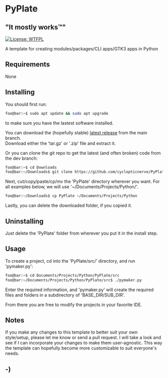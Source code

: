 <!----------------------------------------------------------------------------->
<!-- Project : PyPlate                                         /          \  -->
<!-- Filename: README.md                                      |     ()     | -->
<!-- Date    : 12/19/2022                                     |            | -->
<!-- Author  : cyclopticnerve                                 |   \____/   | -->
<!-- License : WTFPLv2                                         \          /  -->
<!----------------------------------------------------------------------------->

# PyPlate

## "It mostly works™"
[![License: WTFPL](https://img.shields.io/badge/License-WTFPL-brightgreen.svg)](http://www.wtfpl.net/about/)

A template for creating modules/packages/CLI apps/GTK3 apps in Python

## Requirements
None

## Installing
You should first run:
```bash
foo@bar:~$ sudo apt update && sudo apt upgrade
```
to make sure you have the lastest software installed.

You can download the (hopefully stable)
[latest release](https://github.com/cyclopticnerve/PyPlate/releases/latest) 
from the main branch.<br>
Download either the 'tar.gz' or '.zip' file and extract it.

Or you can clone the git repo to get the latest (and often broken) code 
from the dev branch:
```bash
foo@bar:~$ cd Downloads
foo@bar:~/Downloads$ git clone https://github.com/cyclopticnerve/PyPlate
```
Next, cut/copy/paste/cp/mv the 'PyPlate' directory wherever you want. For all 
examples below, we will use '~/Documents/Projects/Python/'.
```bash
foo@bar:~/Downloads$ cp PyPlate ~/Documents/Projects/Python
```

Lastly, you can delete the downloaded folder, if you copied it.

## Uninstalling
Just delete the 'PyPlate' folder from wherever you put it in the install step.

## Usage
To create a project, cd into the 'PyPlate/src/' directory, and run 'pymaker.py':
``` bash
foo@bar:~$ cd Documents/Projects/Python/PyPlate/src
foo@bar:~/Documents/Projects/Python/PyPlate/src$ ./pymaker.py
```

Enter the required information, and 'pymaker.py' will create the required files 
and folders in a subdirectory of 'BASE_DIR/SUB_DIR'.

From there you are free to modify the projects in your favorite IDE.

## Notes

If you make any changes to this template to better suit your own style/setup, 
please let me know or send a pull request. I will take a look and see if I can 
incorporate your changes to make them user-agnostic. This way the template can 
hopefully become more customizable to suit everyone's needs.

## -)
<!-- -) -->
